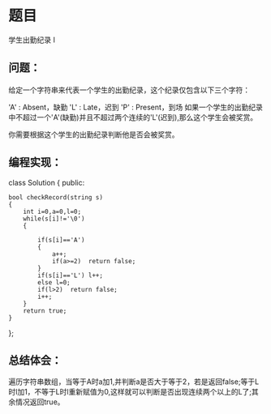 # 题目
学生出勤纪录 I
## 问题：
#### 
给定一个字符串来代表一个学生的出勤纪录，这个纪录仅包含以下三个字符：

'A' : Absent，缺勤
'L' : Late，迟到
'P' : Present，到场
如果一个学生的出勤纪录中不超过一个'A'(缺勤)并且不超过两个连续的'L'(迟到),那么这个学生会被奖赏。

你需要根据这个学生的出勤纪录判断他是否会被奖赏。
## 编程实现：
class Solution {
public:

    bool checkRecord(string s) 
    {
        int i=0,a=0,l=0;
        while(s[i]!='\0')
        {
            
            if(s[i]=='A')
            {
                a++;
                if(a>=2)  return false; 
            }
            if(s[i]=='L') l++; 
            else l=0;
            if(l>2)  return false;            
            i++;
        }
        return true;
    }
};
## 总结体会：
遍历字符串数组，当等于A时a加1,并判断a是否大于等于2，若是返回false;等于L时l加1，不等于L时l重新赋值为0,这样就可以判断是否出现连续两个以上的L了;其余情况返回true。